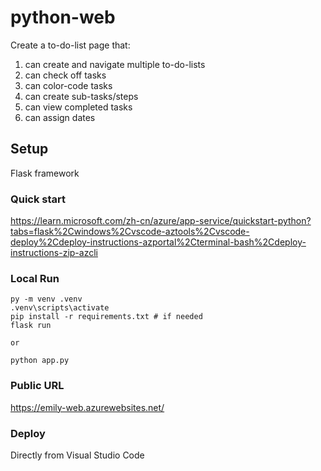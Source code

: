 # python-web
Create a to-do-list page that:
1. can create and navigate multiple to-do-lists
2. can check off tasks
3. can color-code tasks
4. can create sub-tasks/steps
5. can view completed tasks
6. can assign dates

## Setup

Flask framework

### Quick start

https://learn.microsoft.com/zh-cn/azure/app-service/quickstart-python?tabs=flask%2Cwindows%2Cvscode-aztools%2Cvscode-deploy%2Cdeploy-instructions-azportal%2Cterminal-bash%2Cdeploy-instructions-zip-azcli

### Local Run

```
py -m venv .venv
.venv\scripts\activate
pip install -r requirements.txt # if needed
flask run

or 

python app.py
```
### Public URL

https://emily-web.azurewebsites.net/

### Deploy

Directly from Visual Studio Code
